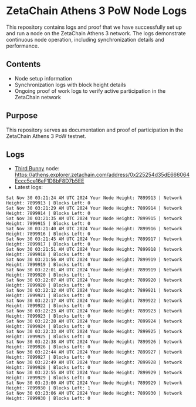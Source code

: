 # ZetaChain Athens 3 PoW Node Logs
This repository contains logs and proof that we have successfully set up and run a node on the ZetaChain Athens 3 network. The logs demonstrate continuous node operation, including synchronization details and performance.

## Contents
- Node setup information
- Synchronization logs with block height details
- Ongoing proof of work logs to verify active participation in the ZetaChain network

## Purpose
This repository serves as documentation and proof of participation in the ZetaChain Athens 3 PoW testnet.

## Logs

- [Third Bunny](https://thirdbunny.xyz/) node: https://athens.explorer.zetachain.com/address/0x225254d35dE666064Eccc5ce16eF1D8bF8D7b5EE
- Latest logs:
```
Sat Nov 30 03:21:24 AM UTC 2024 Your Node Height: 7899913 | Network Height: 7899913 | Blocks Left: 0
Sat Nov 30 03:21:29 AM UTC 2024 Your Node Height: 7899914 | Network Height: 7899914 | Blocks Left: 0
Sat Nov 30 03:21:35 AM UTC 2024 Your Node Height: 7899915 | Network Height: 7899915 | Blocks Left: 0
Sat Nov 30 03:21:40 AM UTC 2024 Your Node Height: 7899916 | Network Height: 7899916 | Blocks Left: 0
Sat Nov 30 03:21:45 AM UTC 2024 Your Node Height: 7899917 | Network Height: 7899917 | Blocks Left: 0
Sat Nov 30 03:21:51 AM UTC 2024 Your Node Height: 7899918 | Network Height: 7899918 | Blocks Left: 0
Sat Nov 30 03:21:56 AM UTC 2024 Your Node Height: 7899919 | Network Height: 7899919 | Blocks Left: 0
Sat Nov 30 03:22:01 AM UTC 2024 Your Node Height: 7899919 | Network Height: 7899920 | Blocks Left: 1
Sat Nov 30 03:22:07 AM UTC 2024 Your Node Height: 7899920 | Network Height: 7899920 | Blocks Left: 0
Sat Nov 30 03:22:12 AM UTC 2024 Your Node Height: 7899921 | Network Height: 7899921 | Blocks Left: 0
Sat Nov 30 03:22:17 AM UTC 2024 Your Node Height: 7899922 | Network Height: 7899922 | Blocks Left: 0
Sat Nov 30 03:22:23 AM UTC 2024 Your Node Height: 7899923 | Network Height: 7899923 | Blocks Left: 0
Sat Nov 30 03:22:28 AM UTC 2024 Your Node Height: 7899924 | Network Height: 7899924 | Blocks Left: 0
Sat Nov 30 03:22:33 AM UTC 2024 Your Node Height: 7899925 | Network Height: 7899925 | Blocks Left: 0
Sat Nov 30 03:22:38 AM UTC 2024 Your Node Height: 7899926 | Network Height: 7899926 | Blocks Left: 0
Sat Nov 30 03:22:44 AM UTC 2024 Your Node Height: 7899927 | Network Height: 7899927 | Blocks Left: 0
Sat Nov 30 03:22:49 AM UTC 2024 Your Node Height: 7899928 | Network Height: 7899928 | Blocks Left: 0
Sat Nov 30 03:22:55 AM UTC 2024 Your Node Height: 7899929 | Network Height: 7899929 | Blocks Left: 0
Sat Nov 30 03:23:00 AM UTC 2024 Your Node Height: 7899929 | Network Height: 7899930 | Blocks Left: 1
Sat Nov 30 03:23:06 AM UTC 2024 Your Node Height: 7899930 | Network Height: 7899930 | Blocks Left: 0
```
